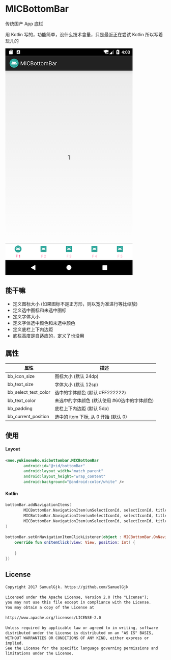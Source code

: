 # MICBottomBar
传统国产 App 底栏

用 Kotlin 写的，功能简单，没什么技术含量，只是最近正在尝试 Kotlin 所以写着玩儿的

![](art/screenshot.png)

## 能干嘛
- 定义图标大小 (如果图标不是正方形，则以宽为准进行等比缩放)
- 定义选中图标和未选中图标
- 定义字体大小
- 定义字体选中颜色和未选中颜色
- 定义底栏上下内边距
- 底栏高度是自适应的，定义了也没用

## 属性
| 属性 | 描述 |
| ------------- | ------------- |
| bb_icon_size         | 图标大小 (默认 24dp) |
| bb_text_size         | 字体大小 (默认 12sp) |
| bb_select_text_color | 选中的字体颜色 (默认 #FF222222) |
| bb_text_color        | 未选中的字体颜色 (默认使用 #60选中的字体颜色) |
| bb_padding           | 底栏上下内边距 (默认 5dp) |
| bb_current_position  | 选中的 item 下标, 从 0 开始 (默认 0) |

## 使用
#### Layout
```xml
<moe.yukinoneko.micbottombar.MICBottomBar
        android:id="@+id/bottomBar"
        android:layout_width="match_parent"
        android:layout_height="wrap_content"
        android:background="@android:color/white" />
```
#### Kotlin
```kotlin
bottomBar.addNavigationItems(
        MICBottomBar.NavigationItem(unSelectIconId, selectIconId, title),
        MICBottomBar.NavigationItem(unSelectIconId, selectIconId, title),
        MICBottomBar.NavigationItem(unSelectIconId, selectIconId, title)
)

bottomBar.setOnNavigationItemClickListener(object : MICBottomBar.OnNavigationItemClickListener {
    override fun onItemClick(view: View, position: Int) {

    }
})
```

## License
```
Copyright 2017 SamuelGjk. https://github.com/SamuelGjk

Licensed under the Apache License, Version 2.0 (the "License");
you may not use this file except in compliance with the License.
You may obtain a copy of the License at

http://www.apache.org/licenses/LICENSE-2.0

Unless required by applicable law or agreed to in writing, software
distributed under the License is distributed on an "AS IS" BASIS,
WITHOUT WARRANTIES OR CONDITIONS OF ANY KIND, either express or implied.
See the License for the specific language governing permissions and
limitations under the License.
```
